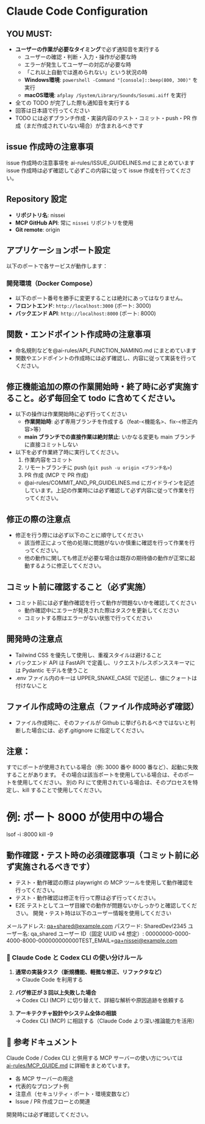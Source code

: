 # Claude Code Configuration

## YOU MUST:

- **ユーザーの作業が必要なタイミング**で必ず通知音を実行する
  - ユーザーの確認・判断・入力・操作が必要な時
  - エラーが発生してユーザーの対応が必要な時
  - 「これ以上自動では進められない」という状況の時
  - **Windows環境**: `powershell -Command "[console]::beep(800, 300)"` を実行
  - **macOS環境**: `afplay /System/Library/Sounds/Sosumi.aiff` を実行
- 全ての TODO が完了した際も通知音を実行する
- 回答は日本語で行ってください
- TODO には必ずブランチ作成・実装内容のテスト・コミット・push・PR 作成（まだ作成されていない場合）が含まれるべきです

## issue 作成時の注意事項

issue 作成時の注意事項を ai-rules/ISSUE_GUIDELINES.md にまとめています
issue 作成時は必ず確認して必ずこの内容に従って issue 作成を行ってください。

## Repository 設定

- **リポジトリ名**: nissei
- **MCP GitHub API**: 常に `nissei` リポジトリを使用
- **Git remote**: origin

## アプリケーションポート設定

以下のポートで各サービスが動作します：

### 開発環境（Docker Compose）

- 以下のポート番号を勝手に変更することは絶対にあってはなりません。
- **フロントエンド**: `http://localhost:3000` (ポート: 3000)
- **バックエンド API**: `http://localhost:8000` (ポート: 8000)

## 関数・エンドポイント作成時の注意事項

- 命名規則などを@ai-rules/API_FUNCTION_NAMING.md にまとめています
- 関数やエンドポイントの作成時には必ず確認し、内容に従って実装を行ってください。

## 修正機能追加の際の作業開始時・終了時に必ず実施すること。必ず毎回全て todo に含めてください。

- 以下の操作は作業開始時に必ず行ってください
  - **作業開始時**: 必ず専用ブランチを作成する（feat-<機能名>、fix-<修正内容>等）
  - **main ブランチでの直接作業は絶対禁止**: いかなる変更も main ブランチに直接コミットしない
- 以下を必ず作業終了時に実行してください。
  1. 作業内容をコミット
  2. リモートブランチに push (`git push -u origin <ブランチ名>`)
  3. PR 作成 (MCP で PR 作成)
  - @ai-rules/COMMIT_AND_PR_GUIDELINES.md にガイドラインを記述しています。上記の作業時には必ず確認して必ず内容に従って作業を行ってください。

## 修正の際の注意点

- 修正を行う際には必ず以下のことに順守してください
  - 該当修正によって他の処理に問題がないか慎重に確認を行って作業を行ってください。
  - 他の動作に関しても修正が必要な場合は既存の期待値の動作が正常に起動するように修正してください。

## コミット前に確認すること（必ず実施）

- コミット前には必ず動作確認を行って動作が問題ないかを確認してください
  - 動作確認中にエラーが発見された際はタスクを更新してください
  - コミットする際はエラーがない状態で行ってください

## 開発時の注意点

- Tailwind CSS を優先して使用し、重複スタイルは避けること
- バックエンド API は FastAPI で定義し、リクエスト/レスポンススキーマには Pydantic モデルを使うこと
- .env ファイル内のキーは UPPER_SNAKE_CASE で記述し、値にクォートは付けないこと

## ファイル作成時の注意点（ファイル作成時必ず確認）

- ファイル作成時に、そのファイルが Github に挙げられるべきではないと判断した場合には、必ず.gitignore に指定してください。

## 注意：

すでにポートが使用されている場合（例: 3000 番や 8000 番など）、起動に失敗することがあります。
その場合は該当ポートを使用している場合は、そのポートを使用してください。
別の PJ にて使用されている場合は、そのプロセスを特定し、kill することで使用してください。

# 例: ポート 8000 が使用中の場合

lsof -i :8000
kill -9 <PID>

## 動作確認・テスト時の必須確認事項（コミット前に必ず実施されるべきです）

- テスト・動作確認の際は playwright の MCP ツールを使用して動作確認を行ってください。
- テスト・動作確認は修正を行って際は必ず行ってください。
- E2E テストとしてユーザ目線での動作が問題ないかしっかりと確認してください。
  開発・テスト時は以下のユーザー情報を使用してください

メールアドレス: qa+shared@example.com
パスワード: SharedDev!2345
ユーザー名: qa_shared
ユーザー ID（固定 UUID v4 想定）: 00000000-0000-4000-8000-000000000000TEST_EMAIL=qa+nissei@example.com

### 🔄 Claude Code と Codex CLI の使い分けルール

1. **通常の実装タスク（新規機能、軽微な修正、リファクタなど）**  
   → Claude Code を利用する

2. **バグ修正が 3 回以上失敗した場合**  
   → Codex CLI (MCP) に切り替えて、詳細な解析や原因追跡を依頼する

3. **アーキテクチャ設計やシステム全体の相談**  
   → Codex CLI (MCP) に相談する（Claude Code より深い推論能力を活用）

## 🔗 参考ドキュメント

Claude Code / Codex CLI と併用する MCP サーバーの使い方については  
[ai-rules/MCP_GUIDE.md](./ai-rules/MCP_GUIDE.md) に詳細をまとめています。

- 各 MCP サーバーの用途
- 代表的なプロンプト例
- 注意点（セキュリティ・ポート・環境変数など）
- Issue / PR 作成フローとの関連

開発時には必ず確認してください。
